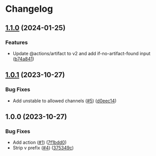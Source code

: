 # Changelog

## [1.1.0](https://github.com/fluencelabs/setup-fluence/compare/v1.0.1...v1.1.0) (2024-01-25)


### Features

* Update @actions/artifact to v2 and add if-no-artifact-found input ([b74a841](https://github.com/fluencelabs/setup-fluence/commit/b74a841f74ba0726882addcf9e0f7f0be05cbfa6))

## [1.0.1](https://github.com/fluencelabs/setup-fluence/compare/v1.0.0...v1.0.1) (2023-10-27)


### Bug Fixes

* Add unstable to allowed channels ([#5](https://github.com/fluencelabs/setup-fluence/issues/5)) ([d0eec14](https://github.com/fluencelabs/setup-fluence/commit/d0eec144eb2c91c469e5bf95b2a063ed6e5fdf63))

## 1.0.0 (2023-10-27)


### Bug Fixes

* Add action ([#1](https://github.com/fluencelabs/setup-fluence/issues/1)) ([7f1bdd0](https://github.com/fluencelabs/setup-fluence/commit/7f1bdd0155f732955c9df7c619396a6fec19fc7b))
* Strip v prefix ([#4](https://github.com/fluencelabs/setup-fluence/issues/4)) ([375349c](https://github.com/fluencelabs/setup-fluence/commit/375349ccacb50755c8c7226255473ba630d30c7e))
